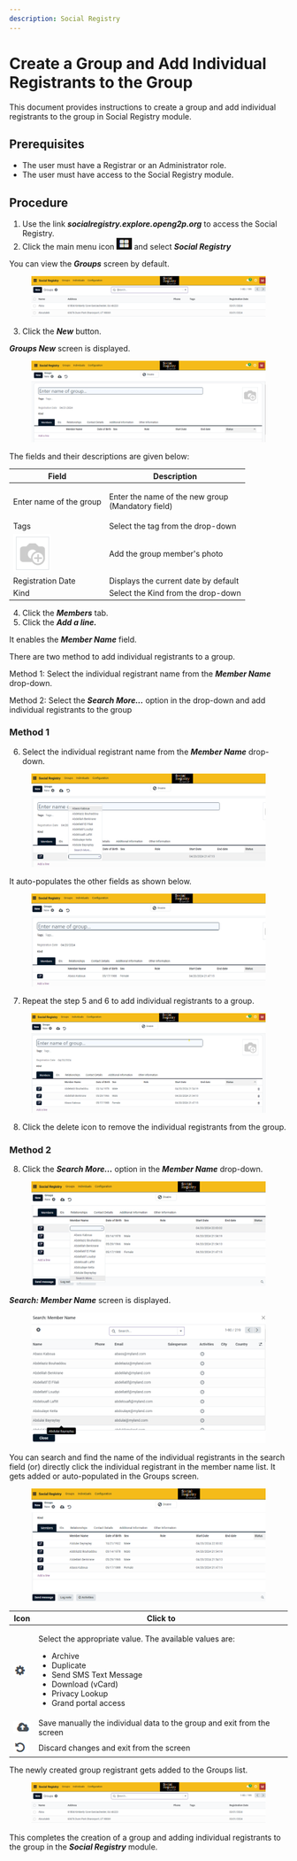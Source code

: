 ```yaml
---
description: Social Registry
---
```


# Create a Group and Add Individual Registrants to the Group

This document provides instructions to create a group and add individual registrants to the group in Social Registry module.&#x20;

## Prerequisites

* The user must have a Registrar or an Administrator role.
* The user must have access to the Social Registry module.

## Procedure

1. Use the link _**socialregistry.explore.openg2p.org**_ to access the Social Registry.
2. Click the main menu icon ![](../../../../.gitbook/assets/main-menu.png) and select _**Social Registry**_

You can view the _**Groups**_ screen by default.

<figure><img src="../../../../.gitbook/assets/home-page-social-registry.png" alt=""><figcaption></figcaption></figure>

3. Click the _**New**_ button.

_**Groups New**_ screen is displayed.

<figure><img src="../../../../.gitbook/assets/groups-new-page-social-registry.png" alt=""><figcaption></figcaption></figure>

The fields and their descriptions are given below:

| Field                                                                               | Description                                                 |
| ----------------------------------------------------------------------------------- | ----------------------------------------------------------- |
| Enter name of the group                                                             | <p>Enter the name of the new group<br>(Mandatory field)</p> |
| Tags                                                                                | Select the tag from the drop-down                           |
| <img src="../../../../.gitbook/assets/camera-icon.png" alt="" data-size="original"> | Add the group member's photo                                |
| Registration Date                                                                   | Displays the current date by default                        |
| Kind                                                                                | Select the Kind from the drop-down                          |

4. Click the _**Members**_ tab.
5. Click the _**Add a line.**_

It enables the _**Member Name**_ field.

There are two method to add individual registrants to a group.

Method 1: Select the individual registrant name from the _**Member Name**_ drop-down.

Method 2: Select the _**Search More...**_ option in the drop-down and add individual registrants  to the group

### Method 1

6. Select the individual registrant name from the _**Member Name**_ drop-down.

<figure><img src="../../../../.gitbook/assets/individual-members-SR.png" alt=""><figcaption></figcaption></figure>

It auto-populates the other fields as shown below.

<figure><img src="../../../../.gitbook/assets/auto-populates-other-data.png" alt=""><figcaption></figcaption></figure>

7. Repeat the step 5 and 6 to add individual registrants to a group.

<figure><img src="../../../../.gitbook/assets/auto-populates-individual.png" alt=""><figcaption></figcaption></figure>

8. Click the delete icon to remove the individual registrants from the group.

### Method 2

8. Click the _**Search More...**_ option in the _**Member Name**_ drop-down.

<figure><img src="../../../../.gitbook/assets/individual-member-search-more.png" alt=""><figcaption></figcaption></figure>

_**Search: Member Name**_ screen is displayed.

<figure><img src="../../../../.gitbook/assets/search-member-name.png" alt=""><figcaption></figcaption></figure>

You can search and find the name of the individual registrants in the search field (or) directly click the individual registrant in the member name list. It gets added or auto-populated in the Groups screen.

<figure><img src="../../../../.gitbook/assets/auto-populates-individual-search-member.png" alt=""><figcaption></figcaption></figure>

| Icon                                                                                         | Click to                                                                                                                                                                                                             |
| -------------------------------------------------------------------------------------------- | -------------------------------------------------------------------------------------------------------------------------------------------------------------------------------------------------------------------- |
| <img src="../../../../.gitbook/assets/Actions.png" alt="" data-size="original">              | <p>Select the appropriate value. The available values are: </p><ul><li>Archive</li><li>Duplicate</li><li>Send SMS Text Message</li><li>Download (vCard)</li><li>Privacy Lookup</li><li>Grand portal access</li></ul> |
| <img src="../../../../.gitbook/assets/icon-save-manually.png" alt="" data-size="original">   | Save manually the individual data to the group and exit from the screen                                                                                                                                              |
| <img src="../../../../.gitbook/assets/discard-changes-icon.png" alt="" data-size="original"> | Discard changes and exit from the screen                                                                                                                                                                             |

The newly created group registrant gets added to the Groups list.

<figure><img src="../../../../.gitbook/assets/home-page-social-registry.png" alt=""><figcaption></figcaption></figure>

This completes the creation of a group and adding individual registrants to the group in the _**Social Registry**_ module.


